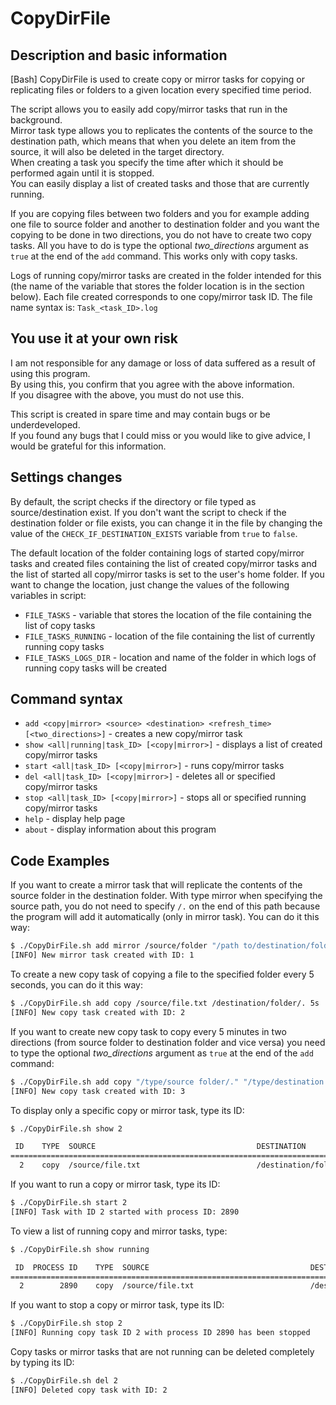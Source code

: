 # CopyDirFile
## Description and basic information
 [Bash] CopyDirFile is used to create copy or mirror tasks for copying or replicating files or folders to a given location every specified time period.  
 
  The script allows you to easily add copy/mirror tasks that run in the background.  
  Mirror task type allows you to replicates the contents of the source to the destination path, which means that when you delete an item from the source, it will also be deleted in the target directory.  
  When creating a task you specify the time after which it should be performed again until it is stopped.  
  You can easily display a list of created tasks and those that are currently running.  
  
  If you are copying files between two folders and you for example adding one file to source folder and another to destination folder and you want the copying to be done in two directions, you do not have to create two copy tasks. All you have to do is type the optional *two_directions* argument as `true` at the end of the `add` command. This works only with copy tasks.  
  
  Logs of running copy/mirror tasks are created in the folder intended for this (the name of the variable that stores the folder location is in the section below). Each file created corresponds to one copy/mirror task ID. The file name syntax is: `Task_<task_ID>.log`
  
## You use it at your own risk

  I am not responsible for any damage or loss of data suffered as a result of using this program.   
  By using this, you confirm that you agree with the above information.   
  If you disagree with the above, you must do not use this.
  
  This script is created in spare time and may contain bugs or be underdeveloped.   
  If you found any bugs that I could miss or you would like to give advice, I would be grateful for this information.   
  
## Settings changes
  By default, the script checks if the directory or file typed as source/destination exist. If you don't want the script to check if the destination folder or file exists, you can change it in the file by changing the value of the `CHECK_IF_DESTINATION_EXISTS` variable from `true` to `false`.  
  
  The default location of the folder containing logs of started copy/mirror tasks and created files containing the list of created copy/mirror tasks and the list of started all copy/mirror tasks is set to the user's home folder. If you want to change the location, just change the values of the following variables in script:
  - `FILE_TASKS` - variable that stores the location of the file containing the list of copy tasks
  - `FILE_TASKS_RUNNING` - location of the file containing the list of currently running copy tasks
  - `FILE_TASKS_LOGS_DIR` - location and name of the folder in which logs of running copy tasks will be created
  
## Command syntax
  - `add <copy|mirror> <source> <destination> <refresh_time> [<two_directions>]`  - creates a new copy/mirror task
  - `show <all|running|task_ID> [<copy|mirror>]`  - displays a list of created copy/mirror tasks
  - `start <all|task_ID> [<copy|mirror>]`  - runs copy/mirror tasks
  - `del <all|task_ID> [<copy|mirror>]`  - deletes all or specified copy/mirror tasks
  - `stop <all|task_ID> [<copy|mirror>]`  - stops all or specified running copy/mirror tasks
  - `help`  - display help page
  - `about`  - display information about this program
  
## Code Examples

  If you want to create a mirror task that will replicate the contents of the source folder in the destination folder. With type mirror when specifying the source path, you do not need to specify `/.` on the end of this path because the program will add it automatically (only in mirror task). You can do it this way:

  ```sh
  $ ./CopyDirFile.sh add mirror /source/folder "/path to/destination/folder" 5s
  [INFO] New mirror task created with ID: 1
  ```

  To create a new copy task of copying a file to the specified folder every 5 seconds, you can do it this way:
  
  ```sh
  $ ./CopyDirFile.sh add copy /source/file.txt /destination/folder/. 5s
  [INFO] New copy task created with ID: 2
  ```

  If you want to create new copy task to copy every 5 minutes in two directions (from source folder to destination folder and vice versa) you need to type the optional *two_directions* argument as `true` at the end of the `add` command:
  
  ```sh
  $ ./CopyDirFile.sh add copy "/type/source folder/." "/type/destination folder/." 5m true
  [INFO] New copy task created with ID: 3
  ```
  
  To display only a specific copy or mirror task, type its ID:
  
  ```sh
  $ ./CopyDirFile.sh show 2
  
   ID    TYPE  SOURCE                                    DESTINATION                               REFRESH  TWO DIRECTION
=======================================================================================================================
    2    copy  /source/file.txt                          /destination/folder/.                          5s          false

  ```
  
  If you want to run a copy or mirror task, type its ID:
  
  ```sh
  $ ./CopyDirFile.sh start 2
  [INFO] Task with ID 2 started with process ID: 2890
  ```
  
  To view a list of running copy and mirror tasks, type:
  
  ```sh
  $ ./CopyDirFile.sh show running

   ID  PROCESS ID    TYPE  SOURCE                                    DESTINATION                               REFRESH  TWO DIRECTION
===================================================================================================================================
    2        2890    copy  /source/file.txt                          /destination/folder/.                          5s          false

  ```
  
  If you want to stop a copy or mirror task, type its ID:
  
  ```sh
  $ ./CopyDirFile.sh stop 2
[INFO] Running copy task ID 2 with process ID 2890 has been stopped
  ```
  
  Copy tasks or mirror tasks that are not running can be deleted completely by typing its ID:
  
  ```sh
  $ ./CopyDirFile.sh del 2
[INFO] Deleted copy task with ID: 2
  ```
